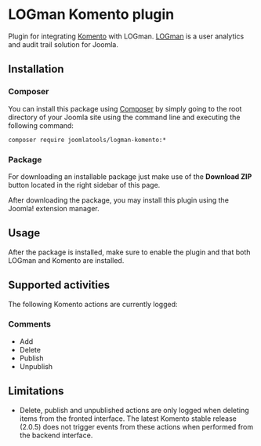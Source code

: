 LOGman Komento plugin
========================

Plugin for integrating [Komento](http://stackideas.com/komento/) with LOGman. [LOGman](https://www.joomlatools.com/extensions/logman/) is a user analytics and audit trail solution for Joomla.

## Installation

### Composer

You can install this package using [Composer](https://getcomposer.org/) by simply going to the root directory of your Joomla site using the command line and executing the following command:

```
composer require joomlatools/logman-komento:*
```

### Package

For downloading an installable package just make use of the **Download ZIP** button located in the right sidebar of this page.

After downloading the package, you may install this plugin using the Joomla! extension manager.

## Usage

After the package is installed, make sure to enable the plugin and that both LOGman and Komento are installed.

## Supported activities

The following Komento actions are currently logged:

### Comments

* Add
* Delete
* Publish
* Unpublish

## Limitations

* Delete, publish and unpublished actions are only logged when deleting items from the fronted interface. The latest Komento stable release (2.0.5) does not trigger events from these actions when performed from the backend interface.
